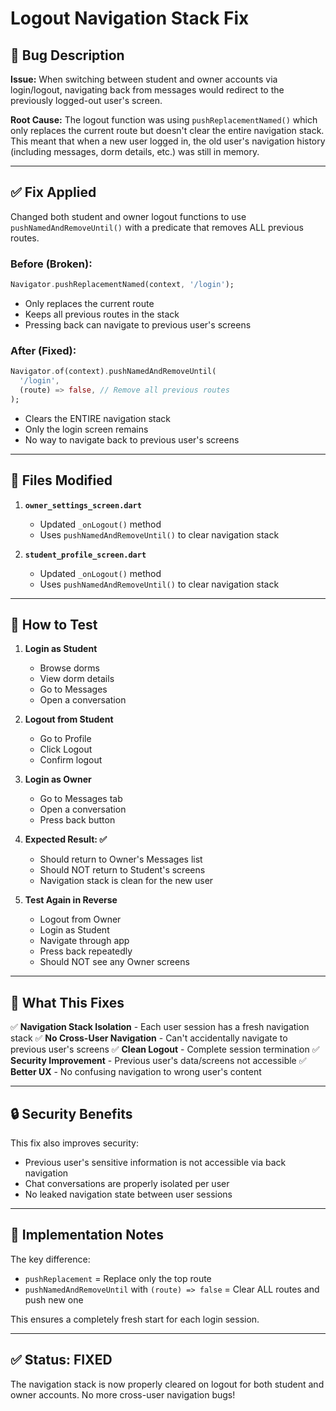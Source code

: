 # Logout Navigation Stack Fix

## 🐛 Bug Description

**Issue:** When switching between student and owner accounts via login/logout, navigating back from messages would redirect to the previously logged-out user's screen.

**Root Cause:** The logout function was using `pushReplacementNamed()` which only replaces the current route but doesn't clear the entire navigation stack. This meant that when a new user logged in, the old user's navigation history (including messages, dorm details, etc.) was still in memory.

---

## ✅ Fix Applied

Changed both student and owner logout functions to use `pushNamedAndRemoveUntil()` with a predicate that removes ALL previous routes.

### Before (Broken):
```dart
Navigator.pushReplacementNamed(context, '/login');
```
- Only replaces the current route
- Keeps all previous routes in the stack
- Pressing back can navigate to previous user's screens

### After (Fixed):
```dart
Navigator.of(context).pushNamedAndRemoveUntil(
  '/login',
  (route) => false, // Remove all previous routes
);
```
- Clears the ENTIRE navigation stack
- Only the login screen remains
- No way to navigate back to previous user's screens

---

## 📁 Files Modified

1. **`owner_settings_screen.dart`**
   - Updated `_onLogout()` method
   - Uses `pushNamedAndRemoveUntil()` to clear navigation stack

2. **`student_profile_screen.dart`**
   - Updated `_onLogout()` method
   - Uses `pushNamedAndRemoveUntil()` to clear navigation stack

---

## 🧪 How to Test

1. **Login as Student**
   - Browse dorms
   - View dorm details
   - Go to Messages
   - Open a conversation

2. **Logout from Student**
   - Go to Profile
   - Click Logout
   - Confirm logout

3. **Login as Owner**
   - Go to Messages tab
   - Open a conversation
   - Press back button

4. **Expected Result: ✅**
   - Should return to Owner's Messages list
   - Should NOT return to Student's screens
   - Navigation stack is clean for the new user

5. **Test Again in Reverse**
   - Logout from Owner
   - Login as Student
   - Navigate through app
   - Press back repeatedly
   - Should NOT see any Owner screens

---

## 🎯 What This Fixes

✅ **Navigation Stack Isolation** - Each user session has a fresh navigation stack
✅ **No Cross-User Navigation** - Can't accidentally navigate to previous user's screens
✅ **Clean Logout** - Complete session termination
✅ **Security Improvement** - Previous user's data/screens not accessible
✅ **Better UX** - No confusing navigation to wrong user's content

---

## 🔒 Security Benefits

This fix also improves security:
- Previous user's sensitive information is not accessible via back navigation
- Chat conversations are properly isolated per user
- No leaked navigation state between user sessions

---

## 📝 Implementation Notes

The key difference:
- `pushReplacement` = Replace only the top route
- `pushNamedAndRemoveUntil` with `(route) => false` = Clear ALL routes and push new one

This ensures a completely fresh start for each login session.

---

## ✅ Status: FIXED

The navigation stack is now properly cleared on logout for both student and owner accounts. No more cross-user navigation bugs!

